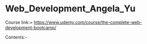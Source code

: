 # Web_Development_Angela_Yu
Course link:= https://www.udemy.com/course/the-complete-web-development-bootcamp/

Contents:- 
